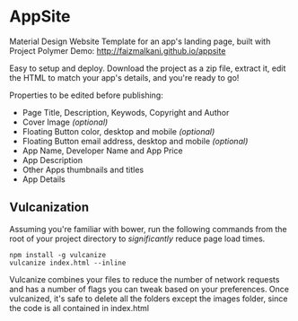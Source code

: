 AppSite
===========================


Material Design Website Template for an app's landing page, built with Project Polymer 
Demo: http://faizmalkani.github.io/appsite

Easy to setup and deploy. 
Download the project as a zip file, extract it, edit the HTML to match your app's details, and you're ready to go!

Properties to be edited before publishing:
- Page Title, Description, Keywods, Copyright and Author
- Cover Image *(optional)*
- Floating Button color, desktop and mobile *(optional)*
- Floating Button email address, desktop and mobile *(optional)*
- App Name, Developer Name and App Price
- App Description
- Other Apps thumbnails and titles
- App Details


## Vulcanization
Assuming you're familiar with bower, run the following commands from the root of your project directory to *significantly* reduce page load times.

    npm install -g vulcanize
    vulcanize index.html --inline
    
Vulcanize combines your files to reduce the number of network requests and has a number of flags you can tweak based on your preferences. Once vulcanized, it's safe to delete all the folders except the images folder, since the code is all contained in index.html     
